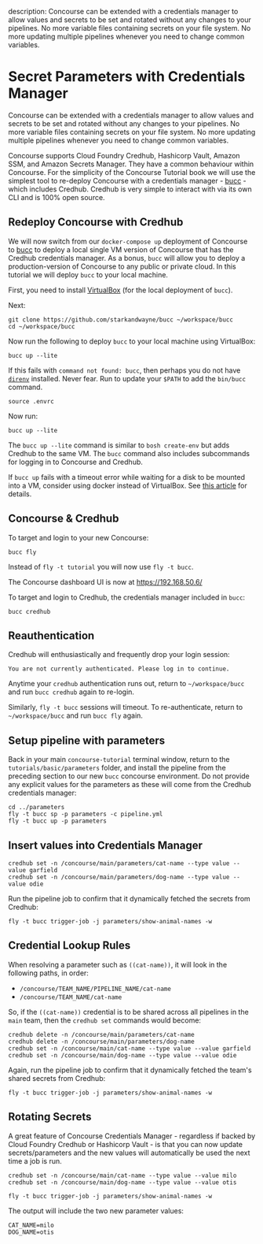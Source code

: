 description: Concourse can be extended with a credentials manager to allow values and secrets to be set and rotated without any changes to your pipelines. No more variable files containing secrets on your file system. No more updating multiple pipelines whenever you need to change common variables.

# Secret Parameters with Credentials Manager

Concourse can be extended with a credentials manager to allow values and secrets to be set and rotated without any changes to your pipelines. No more variable files containing secrets on your file system. No more updating multiple pipelines whenever you need to change common variables.

Concourse supports Cloud Foundry Credhub, Hashicorp Vault, Amazon SSM, and Amazon Secrets Manager. They have a common behaviour within Concourse. For the simplicity of the Concourse Tutorial book we will use the simplest tool to re-deploy Concourse with a credentials manager - [bucc](https://github.com/starkandwayne/bucc) - which includes Credhub. Credhub is very simple to interact with via its own CLI and is 100% open source.

## Redeploy Concourse with Credhub

We will now switch from our `docker-compose up` deployment of Concourse to [bucc](https://github.com/starkandwayne/bucc) to deploy a local single VM version of Concourse that has the Credhub credentials manager. As a bonus, `bucc` will allow you to deploy a production-version of Concourse to any public or private cloud. In this tutorial we will deploy `bucc` to your local machine.

First, you need to install [VirtualBox](https://www.virtualbox.org/wiki/Downloads) (for the local deployment of `bucc`).

Next:

```plain
git clone https://github.com/starkandwayne/bucc ~/workspace/bucc
cd ~/workspace/bucc
```

Now run the following to deploy `bucc` to your local machine using VirtualBox:

```plain
bucc up --lite
```

If this fails with `command not found: bucc`, then perhaps you do not have [`direnv`](https://direnv.net/) installed. Never fear. Run to update your `$PATH` to add the `bin/bucc` command.

```plain
source .envrc
```

Now run:

```plain
bucc up --lite
```

The `bucc up --lite` command is similar to `bosh create-env` but adds Credhub to the same VM. The `bucc` command also includes subcommands for logging in to Concourse and Credhub.

If `bucc up` fails with a timeout error while waiting for a disk to be mounted into a VM, consider using docker instead of VirtualBox. See [this article](https://starkandwayne.com/blog/bucc-docker) for details.

## Concourse & Credhub

To target and login to your new Concourse:

```plain
bucc fly
```

Instead of `fly -t tutorial` you will now use `fly -t bucc`.

The Concourse dashboard UI is now at https://192.168.50.6/

To target and login to Credhub, the credentials manager included in `bucc`:

```plain
bucc credhub
```

## Reauthentication

Credhub will enthusiastically and frequently drop your login session:

```plain
You are not currently authenticated. Please log in to continue.
```

Anytime your `credhub` authentication runs out, return to `~/workspace/bucc` and run `bucc credhub` again to re-login.

Similarly, `fly -t bucc` sessions will timeout. To re-authenticate, return to `~/workspace/bucc` and run `bucc fly` again.

## Setup pipeline with parameters

Back in your main `concourse-tutorial` terminal window, return to the `tutorials/basic/parameters` folder, and install the pipeline from the preceding section to our new `bucc` concourse environment. Do not provide any explicit values for the parameters as these will come from the Credhub credentials manager:

```plain
cd ../parameters
fly -t bucc sp -p parameters -c pipeline.yml
fly -t bucc up -p parameters
```

## Insert values into Credentials Manager

```plain
credhub set -n /concourse/main/parameters/cat-name --type value --value garfield
credhub set -n /concourse/main/parameters/dog-name --type value --value odie
```

Run the pipeline job to confirm that it dynamically fetched the secrets from Credhub:

```plain
fly -t bucc trigger-job -j parameters/show-animal-names -w
```

## Credential Lookup Rules

When resolving a parameter such as `((cat-name))`, it will look in the following paths, in order:

* `/concourse/TEAM_NAME/PIPELINE_NAME/cat-name`
* `/concourse/TEAM_NAME/cat-name`

So, if the `((cat-name))` credential is to be shared across all pipelines in the `main` team, then the `credhub set` commands would become:

```plain
credhub delete -n /concourse/main/parameters/cat-name
credhub delete -n /concourse/main/parameters/dog-name
credhub set -n /concourse/main/cat-name --type value --value garfield
credhub set -n /concourse/main/dog-name --type value --value odie
```

Again, run the pipeline job to confirm that it dynamically fetched the team's shared secrets from Credhub:

```plain
fly -t bucc trigger-job -j parameters/show-animal-names -w
```

## Rotating Secrets

A great feature of Concourse Credentials Manager - regardless if backed by Cloud Foundry Credhub or Hashicorp Vault - is that you can now update secrets/parameters and the new values will automatically be used the next time a job is run.

```plain
credhub set -n /concourse/main/cat-name --type value --value milo
credhub set -n /concourse/main/dog-name --type value --value otis

fly -t bucc trigger-job -j parameters/show-animal-names -w
```

The output will include the two new parameter values:

```plain
CAT_NAME=milo
DOG_NAME=otis
```
